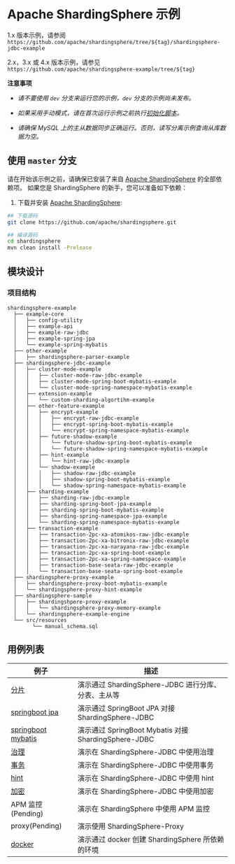 # Apache ShardingSphere 示例

1.x 版本示例，请参阅 `https://github.com/apache/shardingsphere/tree/${tag}/shardingsphere-jdbc-example`

2.x，3.x 或 4.x 版本示例，请参见 `https://github.com/apache/shardingsphere-example/tree/${tag}`

**注意事项**

- *请不要使用 `dev` 分支来运行您的示例，`dev` 分支的示例尚未发布。*

- *如果采用手动模式，请在首次运行示例之前执行[初始化脚本](https://github.com/apache/shardingsphere/blob/master/examples/src/resources/manual_schema.sql)。*

- *请确保 MySQL 上的主从数据同步正确运行。否则，读写分离示例查询从库数据为空。*

## 使用 `master` 分支

请在开始该示例之前，请确保已安装了来自 [Apache ShardingSphere](https://github.com/apache/shardingsphere) 的全部依赖项。
如果您是 ShardingSphere 的新手，您可以准备如下依赖：

1. 下载并安装 [Apache ShardingSphere](https://github.com/apache/shardingsphere): 

```bash
## 下载源码
git clone https://github.com/apache/shardingsphere.git

## 编译源码
cd shardingsphere
mvn clean install -Prelease
```

## 模块设计

### 项目结构

```
shardingsphere-example
  ├── example-core
  │   ├── config-utility
  │   ├── example-api
  │   ├── example-raw-jdbc
  │   ├── example-spring-jpa
  │   └── example-spring-mybatis
  ├── other-example
  │   ├── shardingsphere-parser-example
  ├── shardingsphere-jdbc-example
  │   ├── cluster-mode-example
  │   │   ├── cluster-mode-raw-jdbc-example
  │   │   ├── cluster-mode-spring-boot-mybatis-example
  │   │   └── cluster-mode-spring-namespace-mybatis-example
  │   ├── extension-example
  │   │   └── custom-sharding-algortihm-example
  │   ├── other-feature-example
  │   │   ├── encrypt-example
  │   │   │   ├── encrypt-raw-jdbc-example
  │   │   │   ├── encrypt-spring-boot-mybatis-example
  │   │   │   └── encrypt-spring-namespace-mybatis-example
  │   │   ├── future-shadow-example
  │   │   │   └── future-shadow-spring-boot-mybatis-example
  │   │   │   └── future-shadow-spring-namespace-mybatis-example
  │   │   ├── hint-example
  │   │   │   └── hint-raw-jdbc-example
  │   │   └── shadow-example
  │   │   │   ├── shadow-raw-jdbc-example
  │   │   │   ├── shadow-spring-boot-mybatis-example
  │   │   │   └── shadow-spring-namespace-mybatis-example
  │   ├── sharding-example
  │   │   ├── sharding-raw-jdbc-example
  │   │   ├── sharding-spring-boot-jpa-example
  │   │   ├── sharding-spring-boot-mybatis-example
  │   │   ├── sharding-spring-namespace-jpa-example
  │   │   └── sharding-spring-namespace-mybatis-example
  │   ├── transaction-example
  │   │   ├── transaction-2pc-xa-atomikos-raw-jdbc-example
  │   │   ├── transaction-2pc-xa-bitronix-raw-jdbc-example
  │   │   ├── transaction-2pc-xa-narayana-raw-jdbc-example
  │   │   ├── transaction-2pc-xa-spring-boot-example
  │   │   ├── transaction-2pc-xa-spring-namespace-example
  │   │   ├── transaction-base-seata-raw-jdbc-example
  │   │   └── transaction-base-seata-spring-boot-example
  ├── shardingsphere-proxy-example
  │   ├── shardingsphere-proxy-boot-mybatis-example
  │   └── shardingsphere-proxy-hint-example
  ├── shardingsphere-sample
  │   ├── shardingshpere-proxy-example
  │   │   └── shardingsphere-proxy-memory-example
  │   └── shardingsphere-example-engine
  └── src/resources
        └── manual_schema.sql
```

## 用例列表

| 例子 | 描述 |
|--------------------------------------------------------------------------------------------------------|-------------------------------------------------------|
| [分片](shardingsphere-jdbc-example/sharding-example)                                                    | 演示通过 ShardingSphere-JDBC 进行分库、分表、主从等      |
| [springboot jpa](shardingsphere-jdbc-example/sharding-example/sharding-spring-boot-jpa-example)         | 演示通过 SpringBoot JPA 对接 ShardingSphere-JDBC      |
| [springboot mybatis](shardingsphere-jdbc-example/sharding-example/sharding-spring-boot-mybatis-example) | 演示通过 SpringBoot Mybatis 对接 ShardingSphere-JDBC  |
| [治理](shardingsphere-jdbc-example/governance-example)                                                  | 演示在 ShardingSphere-JDBC 中使用治理                  |
| [事务](shardingsphere-jdbc-example/transaction-example)                                                 | 演示在 ShardingSphere-JDBC 中使用事务                  |
| [hint](shardingsphere-jdbc-example/other-feature-example/hint-example)                                  | 演示在 ShardingSphere-JDBC 中使用 hint                |
| [加密](shardingsphere-jdbc-example/other-feature-example/encrypt-example)                               | 演示在 ShardingSphere-JDBC 中使用加密                  |
| APM 监控(Pending)                                                                                        | 演示在 ShardingSphere 中使用 APM 监控                  |
| proxy(Pending)                                                                                          | 演示使用 ShardingSphere-Proxy                         |
| [docker](./docker/docker-compose.md)                                                                    | 演示通过 docker 创建 ShardingSphere 所依赖的环境        |
